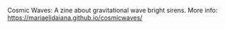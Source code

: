 Cosmic Waves: A zine about gravitational wave bright sirens. More info: https://mariaelidaiana.github.io/cosmicwaves/ 
